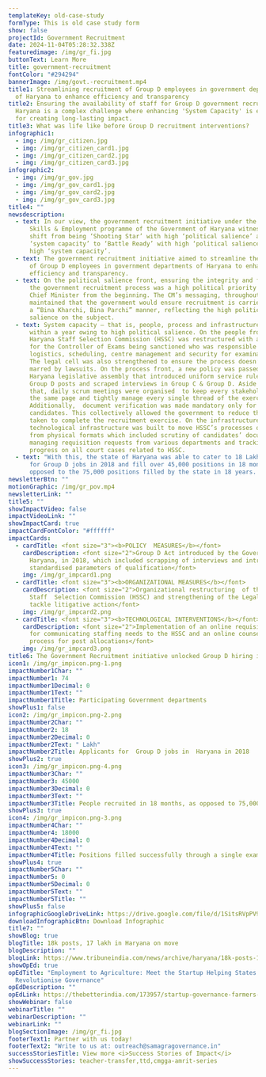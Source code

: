 ```yaml
---
templateKey: old-case-study
formType: This is old case study form
show: false
projectId: Government Recruitment
date: 2024-11-04T05:28:32.338Z
featuredimage: /img/gr_fi.jpg
buttonText: Learn More
title: government-recruitment
fontColor: "#294294"
bannerImage: /img/govt.-recruitment.mp4
title1: Streamlining recruitment of Group D employees in government departments
  of Haryana to enhance efficiency and transparency
title2: Ensuring the availability of staff for Group D government recruitment in
  Haryana is a complex challenge where enhancing 'System Capacity' is essential
  for creating long-lasting impact.
title3: What was life like before Group D recruitment interventions?
infographic1:
  - img: /img/gr_citizen.jpg
  - img: /img/gr_citizen_card1.jpg
  - img: /img/gr_citizen_card2.jpg
  - img: /img/gr_citizen_card3.jpg
infographic2:
  - img: /img/gr_gov.jpg
  - img: /img/gr_gov_card1.jpg
  - img: /img/gr_gov_card2.jpg
  - img: /img/gr_gov_card3.jpg
title4: ""
newsdescription:
  - text: In our view, the government recruitment initiative under the Saksham
      Skills & Employment programme of the Government of Haryana witnessed a
      shift from being ‘Shooting Star’ with high ‘political salience’ and low
      ‘system capacity’ to ‘Battle Ready’ with high ‘political salience’ and
      high ‘system capacity’.
  - text: The government recruitment initiative aimed to streamline the recruitment
      of Group D employees in government departments of Haryana to enhance
      efficiency and transparency.
  - text: On the political salience front, ensuring the integrity and fairness of
      the government recruitment process was a high political priority for the
      Chief Minister from the beginning. The CM’s messaging, throughout,
      maintained that the government would ensure recruitment is carried out in
      a “Bina Kharchi, Bina Parchi” manner, reflecting the high political
      salience on the subject.
  - text: System capacity – that is, people, process and infrastructure– was built
      within a year owing to high political salience. On the people front, the
      Haryana Staff Selection Commission (HSSC) was restructured with a new post
      for the Controller of Exams being sanctioned who was responsible for
      logistics, scheduling, centre management and security for examinations.
      The legal cell was also strengthened to ensure the process doesn’t get
      marred by lawsuits. On the process front, a new policy was passed in the
      Haryana legislative assembly that introduced uniform service rules for all
      Group D posts and scraped interviews in Group C & Group D. Aside from
      that, daily scrum meetings were organised  to keep every stakeholder on
      the same page and tightly manage every single thread of the exercise.
      Additionally,  document verification was made mandatory only for selected
      candidates. This collectively allowed the government to reduce the time
      taken to complete the recruitment exercise. On the infrastructure front,
      technological infrastructure was built to move HSSC’s processes online
      from physical formats which included scrutiny of candidates’ documents,
      managing requisition requests from various departments and tracking
      progress on all court cases related to HSSC.
  - text: "With this, the state of Haryana was able to cater to 18 Lakh applicants
      for Group D jobs in 2018 and fill over 45,000 positions in 18 months, as
      opposed to the 75,000 positions filled by the state in 18 years. "
newsletterBtn: ""
motionGraphic: /img/gr_pov.mp4
newsletterLink: ""
title5: ""
showImpactVideo: false
impactVideoLink: ""
showImpactCard: true
impactCardFontColor: "#ffffff"
impactCards:
  - cardTitle: <font size="3"><b>POLICY  MEASURES</b></font>
    cardDescription: <font size="2">Group D Act introduced by the Government of
      Haryana, in 2018, which included scrapping of interviews and introduced
      standardised parameters of qualification</font>
    img: /img/gr_impcard1.png
  - cardTitle: <font size="3"><b>ORGANIZATIONAL MEASURES</b></font>
    cardDescription: <font size="2">Organizational restructuring  of the Haryana
      Staff  Selection Commission (HSSC) and strengthening of the Legal Cell to
      tackle litigative action</font>
    img: /img/gr_impcard2.png
  - cardTitle: <font size="3"><b>TECHNOLOGICAL INTERVENTIONS</b></font>
    cardDescription: <font size="2">Implementation of an online requisition system
      for communicating staffing needs to the HSSC and an online counseling
      process for post allocations</font>
    img: /img/gr_impcard3.png
title6: The Government Recruitment initiative unlocked Group D hiring in Haryana
icon1: /img/gr_impicon.png-1.png
impactNumber1Char: ""
impactNumber1: 74
impactNumber1Decimal: 0
impactNumber1Text: ""
impactNumber1Title: Participating Government departments
showPlus1: false
icon2: /img/gr_impicon.png-2.png
impactNumber2Char: ""
impactNumber2: 18
impactNumber2Decimal: 0
impactNumber2Text: " Lakh"
impactNumber2Title: Applicants for  Group D jobs in  Haryana in 2018
showPlus2: true
icon3: /img/gr_impicon.png-4.png
impactNumber3Char: ""
impactNumber3: 45000
impactNumber3Decimal: 0
impactNumber3Text: ""
impactNumber3Title: People recruited in 18 months, as opposed to 75,000 in 18 years
showPlus3: true
icon4: /img/gr_impicon.png-3.png
impactNumber4Char: ""
impactNumber4: 18000
impactNumber4Decimal: 0
impactNumber4Text: ""
impactNumber4Title: Positions filled successfully through a single exam
showPlus4: true
impactNumber5Char: ""
impactNumber5: 0
impactNumber5Decimal: 0
impactNumber5Text: ""
impactNumber5Title: ""
showPlus5: false
infographicGoogleDriveLink: https://drive.google.com/file/d/1SitsRVpPV9JhWVsEoQoMfDIgW6ovs1Nm/view?usp=sharing
downloadInfographicBtn: Download Infographic
title7: ""
showBlog: true
blogTitle: 18k posts, 17 lakh in Haryana on move
blogDescription: ""
blogLink: https://www.tribuneindia.com/news/archive/haryana/18k-posts-17-lakh-in-haryana-on-move-681356/
showOpEd: true
opEdTitle: "Employment to Agriculture: Meet the Startup Helping States
  Revolutionise Governance"
opEdDescription: ""
opEdLink: https://thebetterindia.com/173957/startup-governance-farmers-job-haryana-odisha/
showWebinar: false
webinarTitle: ""
webinarDescription: ""
webinarLink: ""
blogSectionImage: /img/gr_fi.jpg
footerText1: Partner with us today!
footerText2: "Write to us at: outreach@samagragovernance.in"
successStoriesTitle: View more <i>Success Stories of Impact</i>
showSuccessStories: teacher-transfer,ttd,cmgga-amrit-series
---
```

